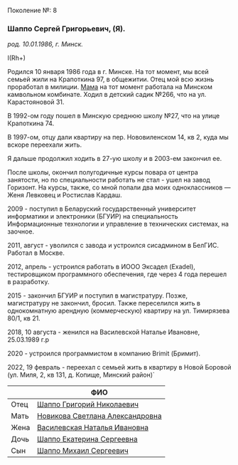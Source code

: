 Поколение №: 8

### Шаппо Сергей Григорьевич, (Я).

_род. 10.01.1986, г. Минск._

I(Rh+)

Родился 10 января 1986 года в г. Минске. На тот момент, мы всей семьей жили на Крапоткина 97, в общежитии. 
Отец мой всю жизнь проработал в милиции. 
[Мама](/ancestors/7-Новикова-Светлана-Александровна) на тот момент работала на Минском камвольном комбинате. 
Ходил в детский садик №266, что на ул. Карастояновой 31.

В 1992-ом году пошел в Минскую среднюю школу №27, что на улице Крапоткина 74.

В 1997-ом, отцу дали квартиру на пер. Нововиленском 14, кв 2, куда мы вскоре переехали жить.

Я дальше продолжил ходить в 27-ую школу и в 2003-ем закончил ее.

После школы, окончил полугодичные курсы повара от центра занятости, но по специальности работать не стал - ушел на завод Горизонт.
На курсы, также, со мной попали два моих одноклассников — Женя Левковец и Ростислав Кардаш.

2009 - поступил в Беларуский государственный университет информатики и электроники (БГУИР) на специальность Информационные технологии и управление в технических системах, на заочное.

2011, август - уволился с завода и устроился сисадмином в БелГИС. Работал в Москве.

2012, апрель - устроился работать в ИООО Эксадел (Exadel), тестировщиком программного обеспечения, где через 4 года перешел в разработку.

2015 - закончил БГУИР и поступил в магистратуру. Позже, магистратуру не закончил, бросил. 
Также переселился жить в однокомнатную арендную (коммерческую) квартиру на ул. Тимирязева 80/1, кв 21. 

2018, 10 августа - женился на Василевской Наталье Ивановне, 25.03.1989 г.р

2020 - устроился программистом в компанию Brimit (Бримит).

2022, 19 февраль - переехал с семьей жить в квартиру в Новой Боровой (ул. Миля, 2, кв 131, д. Копище, Минский район)`


|      | ФИО                                                                              |
|------|----------------------------------------------------------------------------------|
| Отец | [Шаппо Григорий Николаевич](/ancestors/7-Шаппо-Григорий-Николаевич)              |
| Мать | [Новикова Светлана Александровна](/ancestors/7-Новикова-Светлана-Александровна)  |
| Жена | [Василевская Наталья Ивановна](/ancestors/8-Василевская-Наталья-Ивановна)        |
| Дочь | [Шаппо Екатерина Сергеевна](/ancestors/9-Шаппо-Екатерина-Сергеевна)              |
| Сын  | [Шаппо Михаил Сергеевич](/ancestors/9-Шаппо-Михаил-Сергеевич)                    |
